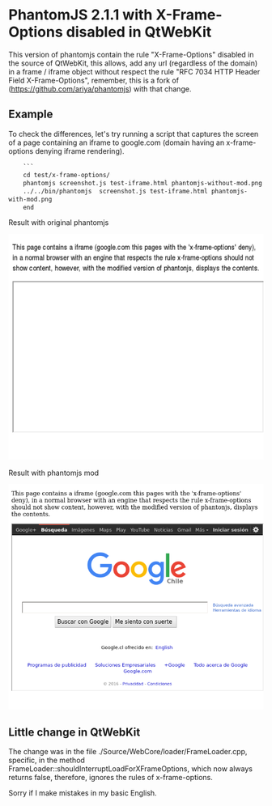 # PhantomJS 2.1.1 with X-Frame-Options disabled in QtWebKit

This version of phantomjs contain the rule "X-Frame-Options" disabled in the source of QtWebKit, this allows, add any url (regardless of the domain) in a frame / iframe object without respect the rule "RFC 7034 HTTP Header Field X-Frame-Options", remember, this is a fork of (https://github.com/ariya/phantomjs) with that change.

## Example

To check the differences, let's try running a script that captures the screen of a page containing an iframe to google.com (domain having an x-frame-options denying iframe rendering).

        ```        
        cd test/x-frame-options/
        phantomjs screenshot.js test-iframe.html phantomjs-without-mod.png
        ../../bin/phantomjs  screenshot.js test-iframe.html phantomjs-with-mod.png
        end

Result with original phantomjs

![alt tag](https://raw.githubusercontent.com/deerme/phantomjs/master/test/x-frame-options/phantomjs-without-mod.png)

Result with phantomjs mod

![alt tag](https://raw.githubusercontent.com/deerme/phantomjs/master/test/x-frame-options/phantomjs-with-mod.png)

## Little change in QtWebKit

The change was in the file ./Source/WebCore/loader/FrameLoader.cpp, specific, in the method FrameLoader::shouldInterruptLoadForXFrameOptions, which now always returns false, therefore, ignores the rules of x-frame-options.

Sorry if I make mistakes in my basic English.
